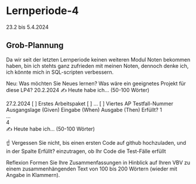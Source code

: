 # Lernperiode-4
23.2 bis 5.4.2024

## Grob-Plannung
Da wir seit der letzten Lernperiode keinen weiteren Modul Noten bekommen haben, bin ich stehts ganz zufrieden mit meinen Noten, dennoch denke ich, ich könnte mich in SQL-scripten verbessern.

Neu: Was möchten Sie Neues lernen?
Was wäre ein geeignetes Projekt für diese LP4?
20.2.2024
✍️ Heute habe ich... (50-100 Wörter)

27.2.2024
[ ] Erstes Arbeitspaket
[ ] ...
[ ] Viertes AP
Testfall-Nummer	Ausgangslage (Given)	Eingabe (When)	Ausgabe (Then)	Erfüllt?
1				
...				
4				
✍️ Heute habe ich... (50-100 Wörter)

☝️ Vergessen Sie nicht, bis einen ersten Code auf github hochzuladen, und in der Spalte Erfüllt? einzutragen, ob Ihr Code die Test-Fälle erfüllt

Reflexion
Formen Sie Ihre Zusammenfassungen in Hinblick auf Ihren VBV zu einem zusammenhängenden Text von 100 bis 200 Wörtern (wieder mit Angabe in Klammern).
